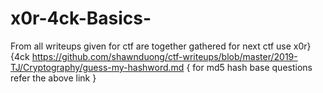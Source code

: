 # x0r-4ck-Basics-
From all writeups given for ctf are together gathered for next ctf use x0r}{4ck
https://github.com/shawnduong/ctf-writeups/blob/master/2019-TJ/Cryptography/guess-my-hashword.md
{ for md5 hash base questions refer the above link }
